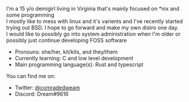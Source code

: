 I'm a 15 y/o demigirl living in Virginia that's mainly focused on \*nix and some programming </br>
I mostly like to mess with linux and it's varients and I've recently started trying out BSD. I hope to go forward and make my own distro one day. </br>
I would like to possibly go into system administration when I'm older or possibly just continue developing FOSS software

- Pronouns: she/her, kit/kits, and they/them
- Currently learning: C and low level development
- Main programming language(s): Rust and typescript

You can find me on:
- Twitter: [@comradedweam](https://twitter.com/comradedweam)
- Discord: Dream#9616
